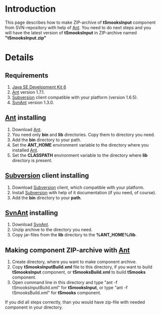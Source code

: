 # Introduction #

This page describes how to make ZIP-archive of **tSmooksInput** component from SVN-repository with help of [Ant](http://ant.apache.org/bindownload.cgi). You need to do next steps and you will have the latest version of **tSmooksInput** in ZIP-archive named **"tSmooksInput.zip"**


# Details #

## Requirements ##

  1. [Java SE Development Kit 6](http://java.sun.com/javase/downloads/index.jsp)
  1. [Ant](http://ant.apache.org/bindownload.cgi) version 1.7.1.
  1. [Subversion](http://subversion.tigris.org) client compatible with your platform (version 1.6.5).
  1. [SvnAnt](http://subclipse.tigris.org/svnant.html) version 1.3.0.


## [Ant](http://ant.apache.org/bindownload.cgi) installing ##

  1. Download [Ant](http://ant.apache.org/bindownload.cgi).
  1. You need only **bin** and **lib** directories. Copy them to directory you need.
  1. Add the **bin** directory to your path.
  1. Set the **ANT\_HOME** environment variable to the directory where you installed [Ant](http://ant.apache.org/bindownload.cgi).
  1. Set the **CLASSPATH** environment variable to the directory where **lib** directory is present.


## [Subversion](http://subversion.tigris.org) client installing ##

  1. Download [Subversion](http://subversion.tigris.org) client, which compatible with your platform.
  1. Install [Subversion](http://subversion.tigris.org) with help of it documentation (if you need, of course).
  1. Add the **bin** directory to your **path**.


## [SvnAnt](http://subclipse.tigris.org/svnant.html) installing ##

  1. Download [SvnAnt](http://subclipse.tigris.org/svnant.html).
  1. Unzip archive to the directory you need.
  1. Copy jar-files from the **lib** directory to the **%ANT\_HOME%/lib**.


## Making component ZIP-archive with [Ant](http://ant.apache.org/bindownload.cgi) ##

  1. Create directory, where you want to make component archive.
  1. Copy **tSmooksInputBuild.xml** file to this directory, if you want to build **tSmooksInput** component, or **tSmooksBuild.xml** to build **tSmooks** component.
  1. Open command line in this directory and type "ant -f tSmooksInputBuild.xml" for **tSmooksInput**, or type "ant -f tSmooksBuild.xml" for **tSmooks** component.

If you did all steps correctly, than you would have zip-file with needed component in your directory.